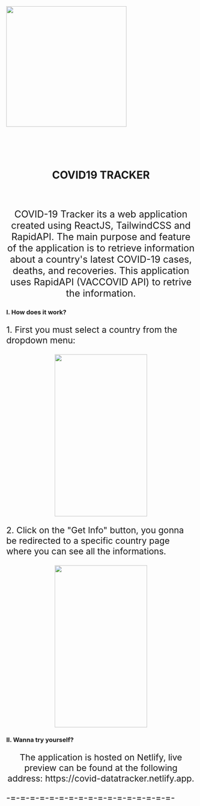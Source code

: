 <div align="center" style="display: flex; flex-direction: column;">
	<img align="center" src="https://i.ibb.co/2tDrtmw/SARS-Co-V-2-without-background.png" width="320px" height="320px"  alt="" />
	<p align="center" style="color: red; font-size: 36px; font-style: bold;"><h1>COVID19 TRACKER</h1></p>
</div>
<p align="center" style="font-size: 25px">
	COVID-19 Tracker its a web application created using ReactJS, TailwindCSS and RapidAPI. The main purpose and feature of the application is to retrieve information about a country's latest COVID-19 cases, deaths, and recoveries. This application uses RapidAPI (VACCOVID API) to retrive the information.
</p>
	<h3>
	I. How does it work?
	</h3>
	<p style="font-size: 23px;">
	1. First you must select a country from the dropdown menu:
	</p>
	<p align="center"><img align="center" src="https://im3.ezgif.com/tmp/ezgif-3-bfa8900e30.gif" alt="" width="70%" height="430px" /></p>
	<p style="font-size: 23px;">
	2. Click on the "Get Info" button, you gonna be redirected to a specific country page where you can see all the informations.
	</p>
	<p align="center"><img src="https://im3.ezgif.com/tmp/ezgif-3-acffb03fe3.gif" alt="" width="70%" height="430px" /></p>
	<h3>
	II. Wanna try yourself?
	</h3>
	<p align="center" style="font-size: 23px;">
	The application is hosted on Netlify, live preview can be found at the following address: https://covid-datatracker.netlify.app.
	</p>
	<span align="center" style="font-size: 23px;">-=-=-=-=-=-=-=-=-=-=-=-=-=-=-=-=-=-</span>

